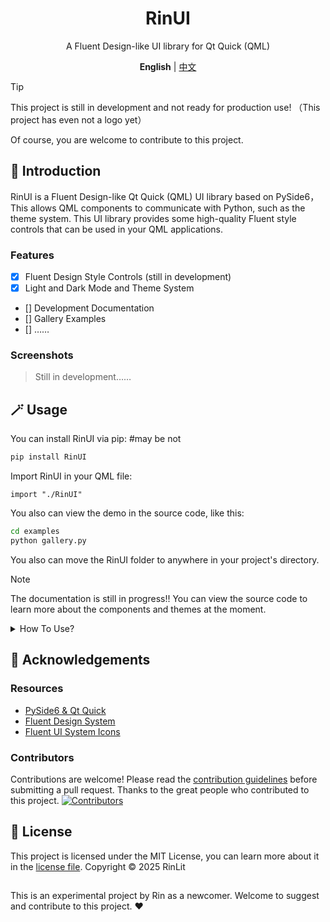 <div align="center">
<h1>RinUI</h1>
<p>A Fluent Design-like UI library for Qt Quick (QML)</p>

**English** | [中文](./docs/README_zhCN.MD)

</div>

> [!TIP]
> This project is still in development and not ready for production use! （This project has even not a logo yet）
> 
> Of course, you are welcome to contribute to this project.

## 📄 Introduction

RinUI is a Fluent Design-like Qt Quick (QML) UI library based on PySide6， This allows QML components to communicate with Python, such as the theme system. This UI library provides some high-quality Fluent style controls that can be used in your QML applications.

### Features
- [x] Fluent Design Style Controls (still in development)
- [x] Light and Dark Mode and Theme System
- [] Development Documentation
- [] Gallery Examples
- [] ……

### Screenshots
> Still in development……

## 🪄 Usage

You can install RinUI via pip:  #may be not
```bash
pip install RinUI
```

Import RinUI in your QML file:
```qmllang
import "./RinUI"
```

You also can view the demo in the source code, like this:
```bash
cd examples
python gallery.py
```

You also can move the RinUI folder to anywhere in your project's directory.

> [!NOTE]
> The documentation is still in progress!!
> You can view the source code to learn more about the components and themes at the moment.

<details>
<summary>How To Use?</summary>

### Components
Learn more about RinUI components in the [documentation](./docs/Components.MD).

### Themes
Learn more about RinUI themes in the [documentation](./docs/Themes.MD).

</details>

## 🙌 Acknowledgements
### Resources
- [PySide6 & Qt Quick](https://www.qt.io/)
- [Fluent Design System](https://fluent2.microsoft.design/)
- [Fluent UI System Icons](https://github.com/microsoft/fluentui-system-icons/)

### Contributors
Contributions are welcome! Please read the [contribution guidelines](./CONTRIBUTING.md) before submitting a pull request.
Thanks to the great people who contributed to this project.
[![Contributors](http://contrib.nn.ci/api?repo=RinLit-233-shiroko/Rin-UI)](https://github.com/RinLit-233-shiroko/Rin-UI/graphs/contributors)

## 📜 License
This project is licensed under the MIT License, you can learn more about it in the [license file](./LICENSE).
Copyright © 2025 RinLit

##

This is an experimental project by Rin as a newcomer. Welcome to suggest and contribute to this project. ❤️